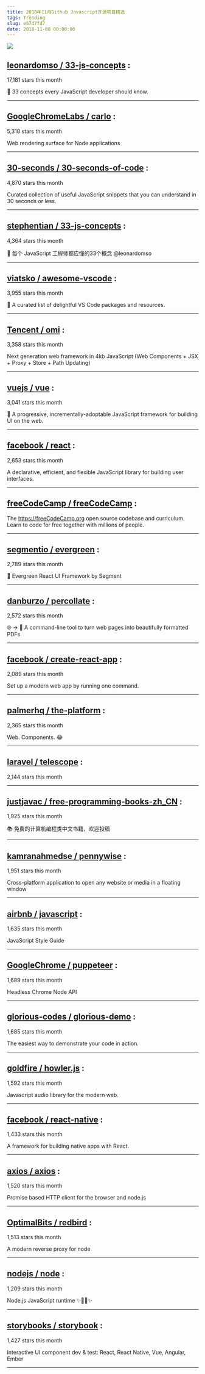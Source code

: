 ```yaml
---
title: 2018年11月Github Javascript开源项目精选
tags: Trending
slug: e57d7fd7
date: 2018-11-08 00:00:00
---
```

![](https://static.alili.tech/images/github_48.png)
##   [leonardomso / 33-js-concepts](https://github.com/leonardomso/33-js-concepts) : 
 
17,181 stars this month

📜 33 concepts every JavaScript developer should know. 

---
##   [GoogleChromeLabs / carlo](https://github.com/GoogleChromeLabs/carlo) : 
 
5,310 stars this month

Web rendering surface for Node applications 

---
##   [30-seconds / 30-seconds-of-code](https://github.com/30-seconds/30-seconds-of-code) : 
 
4,870 stars this month

Curated collection of useful JavaScript snippets that you can understand in 30 seconds or less. 

---
##   [stephentian / 33-js-concepts](https://github.com/stephentian/33-js-concepts) : 
 
4,364 stars this month

📜 每个 JavaScript 工程师都应懂的33个概念 @leonardomso 

---
##   [viatsko / awesome-vscode](https://github.com/viatsko/awesome-vscode) : 
 
3,955 stars this month

🎨 A curated list of delightful VS Code packages and resources. 

---
##   [Tencent / omi](https://github.com/Tencent/omi) : 
 
3,358 stars this month

Next generation web framework in 4kb JavaScript (Web Components + JSX + Proxy + Store + Path Updating) 

---
##   [vuejs / vue](https://github.com/vuejs/vue) : 
 
3,041 stars this month

🖖 A progressive, incrementally-adoptable JavaScript framework for building UI on the web. 

---
##   [facebook / react](https://github.com/facebook/react) : 
 
2,653 stars this month

A declarative, efficient, and flexible JavaScript library for building user interfaces. 

---
##   [freeCodeCamp / freeCodeCamp](https://github.com/freeCodeCamp/freeCodeCamp) : 
 


The https://freeCodeCamp.org open source codebase and curriculum. Learn to code for free together with millions of people. 

---
##   [segmentio / evergreen](https://github.com/segmentio/evergreen) : 
 
2,789 stars this month

🌲 Evergreen React UI Framework by Segment 

---
##   [danburzo / percollate](https://github.com/danburzo/percollate) : 
 
2,572 stars this month

🌐 → 📖 A command-line tool to turn web pages into beautifully formatted PDFs 

---
##   [facebook / create-react-app](https://github.com/facebook/create-react-app) : 
 
2,089 stars this month

Set up a modern web app by running one command. 

---
##   [palmerhq / the-platform](https://github.com/palmerhq/the-platform) : 
 
2,365 stars this month

Web. Components. 😂 

---
##   [laravel / telescope](https://github.com/laravel/telescope) : 
 
2,144 stars this month

 

---
##   [justjavac / free-programming-books-zh_CN](https://github.com/justjavac/free-programming-books-zh_CN) : 
 
1,925 stars this month

📚 免费的计算机编程类中文书籍，欢迎投稿 

---
##   [kamranahmedse / pennywise](https://github.com/kamranahmedse/pennywise) : 
 
1,951 stars this month

Cross-platform application to open any website or media in a floating window 

---
##   [airbnb / javascript](https://github.com/airbnb/javascript) : 
 
1,635 stars this month

JavaScript Style Guide 

---
##   [GoogleChrome / puppeteer](https://github.com/GoogleChrome/puppeteer) : 
 
1,689 stars this month

Headless Chrome Node API 

---
##   [glorious-codes / glorious-demo](https://github.com/glorious-codes/glorious-demo) : 
 
1,685 stars this month

The easiest way to demonstrate your code in action. 

---
##   [goldfire / howler.js](https://github.com/goldfire/howler.js) : 
 
1,592 stars this month

Javascript audio library for the modern web. 

---
##   [facebook / react-native](https://github.com/facebook/react-native) : 
 
1,433 stars this month

A framework for building native apps with React. 

---
##   [axios / axios](https://github.com/axios/axios) : 
 
1,520 stars this month

Promise based HTTP client for the browser and node.js 

---
##   [OptimalBits / redbird](https://github.com/OptimalBits/redbird) : 
 
1,513 stars this month

A modern reverse proxy for node 

---
##   [nodejs / node](https://github.com/nodejs/node) : 
 
1,209 stars this month

Node.js JavaScript runtime ✨🐢🚀✨ 

---
##   [storybooks / storybook](https://github.com/storybooks/storybook) : 
 
1,427 stars this month

Interactive UI component dev & test: React, React Native, Vue, Angular, Ember 

---

